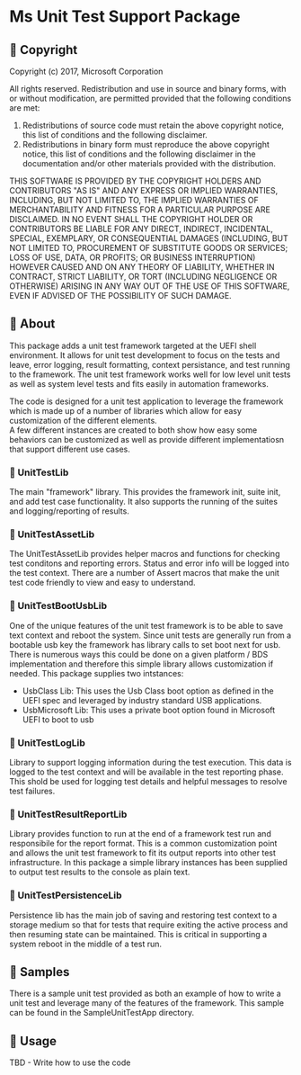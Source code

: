# Ms Unit Test Support Package
## &#x1F539; Copyright
Copyright (c) 2017, Microsoft Corporation

All rights reserved. Redistribution and use in source and binary forms, with or without modification, are permitted provided that the following conditions are met:
1. Redistributions of source code must retain the above copyright notice, this list of conditions and the following disclaimer.
2. Redistributions in binary form must reproduce the above copyright notice, this list of conditions and the following disclaimer in the documentation and/or other materials provided with the distribution.

THIS SOFTWARE IS PROVIDED BY THE COPYRIGHT HOLDERS AND CONTRIBUTORS "AS IS" AND ANY EXPRESS OR IMPLIED WARRANTIES, INCLUDING, BUT NOT LIMITED TO, THE IMPLIED WARRANTIES OF MERCHANTABILITY AND FITNESS FOR A PARTICULAR PURPOSE ARE DISCLAIMED. IN NO EVENT SHALL THE COPYRIGHT HOLDER OR CONTRIBUTORS BE LIABLE FOR ANY DIRECT, INDIRECT, INCIDENTAL, SPECIAL, EXEMPLARY, OR CONSEQUENTIAL DAMAGES (INCLUDING, BUT NOT LIMITED TO, PROCUREMENT OF SUBSTITUTE GOODS OR SERVICES; LOSS OF USE, DATA, OR PROFITS; OR BUSINESS INTERRUPTION) HOWEVER CAUSED AND ON ANY THEORY OF LIABILITY, WHETHER IN CONTRACT, STRICT LIABILITY, OR TORT (INCLUDING NEGLIGENCE OR OTHERWISE) ARISING IN ANY WAY OUT OF THE USE OF THIS SOFTWARE, EVEN IF ADVISED OF THE POSSIBILITY OF SUCH DAMAGE.

## &#x1F539; About
This package adds a unit test framework targeted at the UEFI shell environment. 
It allows for unit test development to focus on the tests and leave, error logging, result formatting,
context persistance, and test running to the framework.  The unit test framework works well for low
level unit tests as well as system level tests and fits easily in automation frameworks. 

The code is designed for a unit test application to leverage the framework which is made 
up of a number of libraries which allow for easy customization of the different elements.  
A few different instances are created to both show how easy some behaviors can be customized as 
well as provide different implementatiosn that support different use cases.  

### &#x1F538; UnitTestLib
The main "framework" library.  This provides the framework init, suite init, and add test case 
functionality.  It also supports the running of the suites and logging/reporting of results.

### &#x1F538; UnitTestAssetLib
The UnitTestAssetLib provides helper macros and functions for checking test conditons and 
reporting errors.  Status and error info will be logged into the test context.  There are a number
of Assert macros that make the unit test code friendly to view and easy to understand.  


### &#x1F538; UnitTestBootUsbLib
One of the unique features of the unit test framework is to be able to save text context
and reboot the system.  Since unit tests are generally run from a bootable usb key the framework
has library calls to set boot next for usb.  There is numerous ways this could be done on a given
platform / BDS implementation and therefore this simple library allows customization if needed. 
This package supplies two intstances:
* UsbClass Lib: This uses the Usb Class boot option as defined in the UEFI spec and leveraged 
by industry standard USB applications.  
* UsbMicrosoft Lib: This uses a private boot option found in Microsoft UEFI to boot to usb 

### &#x1F538; UnitTestLogLib
Library to support logging information during the test execution.  This data is logged to the test 
context and will be available in the test reporting phase.  This shold be used for logging test
details and helpful messages to resolve test failures.  

### &#x1F538; UnitTestResultReportLib
Library provides function to run at the end of a framework test run and responsibile for the 
report format.  This is a common customization point and allows the unit test framework to fit 
its output reports into other test infrastructure.  In this package a simple library instances has 
been supplied to output test results to the console as plain text.
  

### &#x1F538; UnitTestPersistenceLib
Persistence lib has the main job of saving and restoring test context to a storage medium so that for tests
that require exiting the active process and then resuming state can be maintained.  This is critical
in supporting a system reboot in the middle of a test run.  

## &#x1F539; Samples
There is a sample unit test provided as both an example of how to write a unit test and leverage 
many of the features of the framework.  This sample can be found in the SampleUnitTestApp directory.    

## &#x1F539; Usage
TBD - Write how to use the code
 
